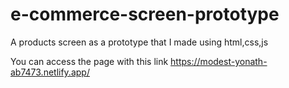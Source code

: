 # e-commerce-screen-prototype
 A products screen as a prototype that I made using html,css,js 
 
 You can access the page with this link
 https://modest-yonath-ab7473.netlify.app/
